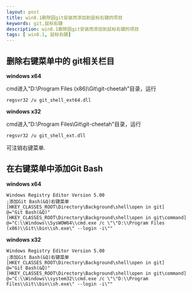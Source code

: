 ```yaml
---
layout: post
title: win8.1删除因git安装而添加到鼠标右键的项目
keywords: git,鼠标右键
description: win8.1删除因git安装而添加到鼠标右键的项目
tags: [ win8.1, 鼠标右键]
---
```


## 删除右键菜单中的 git相关栏目

**windows x64**

cmd进入"D:\Program Files (x86)\Git\git-cheetah"目录，运行

```
regsvr32 /u git_shell_ext64.dll
```

**windows x32**

cmd进入"D:\Program Files\Git\git-cheetah"目录，运行

```
regsvr32 /u git_shell_ext.dll
```

可注销右键菜单.

## 在右键菜单中添加Git Bash

**windows x64**

```
Windows Registry Editor Version 5.00
;添加Git Bash(&Q)右键菜单
[HKEY_CLASSES_ROOT\Directory\Background\shell\open in git]
@="Git Bash(&Q)"
[HKEY_CLASSES_ROOT\Directory\Background\shell\open in git\command]
@="C:\\Windows\\SysWOW64\\cmd.exe /c \"\"D:\\Program Files (x86)\\Git\\bin\\sh.exe\" --login -i\""
```

**windows x32**

```
Windows Registry Editor Version 5.00
;添加Git Bash(&Q)右键菜单
[HKEY_CLASSES_ROOT\Directory\Background\shell\open in git]
@="Git Bash(&Q)"
[HKEY_CLASSES_ROOT\Directory\Background\shell\open in git\command]
@="C:\\Windows\\system32\\cmd.exe /c \"\"D:\\Program Files\\Git\\bin\\sh.exe\" --login -i\""
```